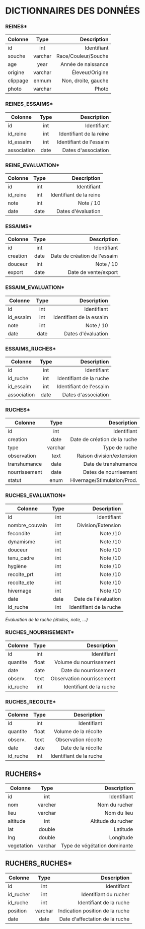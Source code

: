 
# DICTIONNAIRES DES DONNÉES

### REINES*
|  Colonne        |  Type     |  Description                      |
|  -------------  |:---------:|  --------------------------------:|
|  id             |  int      |  Identifiant                      |
|  souche         |  varchar  |  Race/Couleur/Souche              |
|  age            |  year     |  Année de naissance               |
|  origine        |  varchar  |  Éleveur/Origine                  |
|  clippage       |  enmum    |  Non, droite, gauche              |
|  photo          |  varchar  |  Photo                            |

### REINES_ESSAIMS*
|  Colonne        |  Type     |  Description                      |
|  -------------  |:---------:|  --------------------------------:|
|  id             |  int      |  Identifiant                      |
|  id_reine       |  int      |  Identifiant de la reine          |
|  id_essaim      |  int      |  Identifiant de l'essaim          |
|  association    |  date     |  Dates d'association              |

### REINE_EVALUATION*
|  Colonne        |  Type     |  Description                      |
|  -------------  |:---------:|  --------------------------------:|
|  id             |  int      |  Identifiant                      |
|  id_reine       |  int      |  Identifiant de la reine          |
|  note           |  int      |  Note / 10                        |
|  date           |  date     |  Dates d'évaluation               |

### ESSAIMS*
|  Colonne        |  Type     |  Description                      |
|  -------------  |:---------:|  --------------------------------:|
|  id             |  int      |  Identifiant                      |
|  creation       |  date     |  Date de création de l'essaim     |
|  douceur        |  int      |  Note / 10                        |
|  export         |  date     |  Date de vente/export             |

### ESSAIM_EVALUATION*
|  Colonne        |  Type     |  Description                      |
|  -------------  |:---------:|  --------------------------------:|
|  id             |  int      |  Identifiant                      |
|  id_essaim       |  int     |  Identifiant de la essaim         |
|  note           |  int      |  Note / 10                        |
|  date           |  date     |  Dates d'évaluation               |

### ESSAIMS_RUCHES*
|  Colonne        |  Type     |  Description                      |
|  -------------  |:---------:|  --------------------------------:|
|  id             |  int      |  Identifiant                      |
|  id_ruche       |  int      |  Identifiant de la ruche          |
|  id_essaim      |  int      |  Identifiant de l'essaim          |
|  association    |  date     |  Dates d'association              |

### RUCHES*
|  Colonne        |  Type     |  Description                      |
|  -------------  |:---------:|  --------------------------------:|
|  id             |  int      |  Identifiant                      |
|  creation       |  date     |  Date de création de la ruche     |
|  type           |  varchar  |  Type de ruche                    |
|  observation    |  text     |  Raison division/extension        |
|  transhumance   |  date     |  Date de transhumance             |
|  nourrissement  |  date     |  Dates de nourrisement            |
|  statut         |  enum     |  Hivernage/Stimulation/Prod.      |

### RUCHES_EVALUATION*
|  Colonne        |  Type     |  Description                      |
|  -------------  |:---------:|  --------------------------------:|
|  id             |  int      |  Identifiant                      |
|  nombre_couvain |  int      |  Division/Extension               |
|  fecondite      |  int      |  Note /10                         |
|  dynamisme      |  int      |  Note /10                         |
|  douceur        |  int      |  Note /10                         |
|  tenu_cadre     |  int      |  Note /10                         |
|  hygiène        |  int      |  Note /10                         |
|  recolte_prt    |  int      |  Note /10                         |
|  recolte_ete    |  int      |  Note /10                         |
|  hivernage      |  int      |  Note /10                         |
|  date           |  date     |  Date de l'évaluation             |
|  id_ruche       |  int      |  Identifiant de la ruche          |
*Évaluation de la ruche (étoiles, note, ...)*

### RUCHES_NOURRISEMENT*
|  Colonne        |  Type     |  Description                      |
|  -------------  |:---------:|  --------------------------------:|
|  id             |  int      |  Identifiant                      |
|  quantite       |  float    |  Volume du nourrissement          |
|  date           |  date     |  Date du nourrissement            |
|  observ.        |  text     |  Observation nourrissement        |
|  id_ruche       |  int      |  Identifiant de la ruche          |

### RUCHES_RECOLTE*
|  Colonne        |  Type     |  Description                      |
|  -------------  |:---------:|  --------------------------------:|
|  id             |  int      |  Identifiant                      |
|  quantite       |  float    |  Volume de la récolte             |
|  observ.        |  text     |  Observation récolte              |
|  date           |  date     |  Date de la récolte               |
|  id_ruche       |  int      |  Identifiant de la ruche          |


## RUCHERS*
|  Colonne        |  Type     |  Description                      |
|  -------------  |:---------:|  --------------------------------:|
|  id             |  int      |  Identifiant                      |
|  nom            |  varcher  |  Nom du rucher                    |
|  lieu           |  varchar  |  Nom du lieu                      |
|  altitude       |  int      |  Altitude du rucher               |
|  lat            |  double   |  Latitude                         |
|  lng            |  double   |  Longitude                        |
|  vegetation     |  varchar  |  Type de végétation dominante     |

## RUCHERS_RUCHES*
|  Colonne        |  Type     |  Description                      |
|  -------------  |:---------:|  --------------------------------:|
|  id             |  int      |  Identifiant                      |
|  id_rucher      |  int      |  Identifiant du rucher            |
|  id_ruche       |  int      |  Identifiant de la ruche          |
|  position       |  varchar  |  Indication position de la ruche  |
|  date           |  date     |  Date d'affectation de la ruche   |

